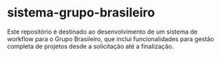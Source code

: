 # sistema-grupo-brasileiro

Este repositório é destinado ao desenvolvimento de um sistema de workflow para o Grupo Brasileiro, que inclui funcionalidades para gestão completa de projetos desde a solicitação até a finalização.
